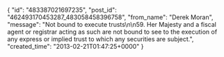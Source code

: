  {
   "id": "483387021697235",
   "post_id": "462493170453287_483058458396758",
   "from_name": "Derek Moran",
   "message": "Not bound to execute trusts\n\n59. Her Majesty and a fiscal agent or registrar acting as such are not bound to see to the execution of any express or implied trust to which any securities are subject.",
   "created_time": "2013-02-21T01:47:25+0000"
 }
